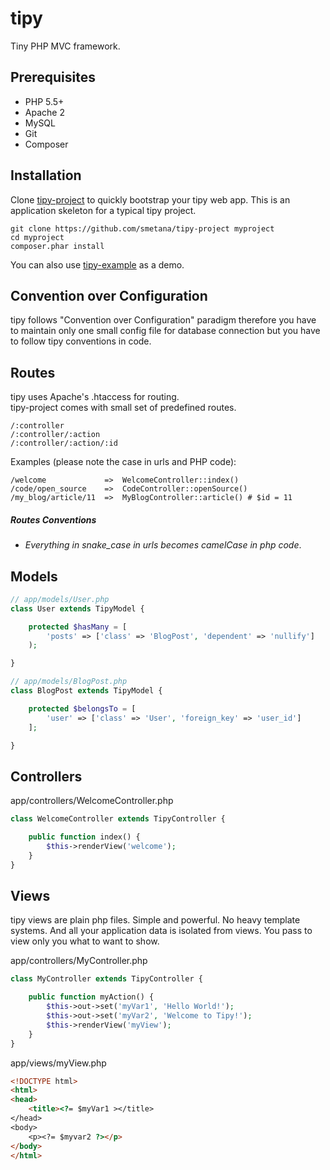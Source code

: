 # tipy

Tiny PHP MVC framework.

## Prerequisites

* PHP 5.5+
* Apache 2
* MySQL
* Git
* Composer

## Installation

Clone [tipy-project](https://github.com/smetana/tipy-project) to quickly bootstrap your tipy web app.
This is an application skeleton for a typical tipy project.

```shell
git clone https://github.com/smetana/tipy-project myproject
cd myproject
composer.phar install
```
You can also use [tipy-example](https://github.com/smetana/tipy-example) as a demo.

## Convention over Configuration

tipy follows "Convention over Configuration" paradigm therefore you have
to maintain only one small config file for database connection but you have
to follow tipy conventions in code.

## Routes

tipy uses Apache's .htaccess for routing.<br/>
tipy-project comes with small set of predefined routes.
```
/:controller
/:controller/:action
/:controller/:action/:id
```
Examples (please note the case in urls and PHP code):

```
/welcome             =>  WelcomeController::index()
/code/open_source    =>  CodeController::openSource()
/my_blog/article/11  =>  MyBlogController::article() # $id = 11
```
##### Routes Conventions
* *Everything in snake_case in urls becomes camelCase in php code*.

## Models
```php
// app/models/User.php
class User extends TipyModel {

    protected $hasMany = [
        'posts' => ['class' => 'BlogPost', 'dependent' => 'nullify']
    );

}

// app/models/BlogPost.php
class BlogPost extends TipyModel {

    protected $belongsTo = [
        'user' => ['class' => 'User', 'foreign_key' => 'user_id']
    ];

}
```

## Controllers
app/controllers/WelcomeController.php
```php
class WelcomeController extends TipyController {

    public function index() {
        $this->renderView('welcome');
    }
}
```

## Views
tipy views are plain php files. Simple and powerful. No heavy template systems. And all your application data is isolated from views.
You pass to view only you what to want to show.

app/controllers/MyController.php
```php
class MyController extends TipyController {

    public function myAction() {
        $this->out->set('myVar1', 'Hello World!');
        $this->out->set('myVar2', 'Welcome to Tipy!');
        $this->renderView('myView');
    }
}
```
app/views/myView.php

```html
<!DOCTYPE html>
<html>
<head>
    <title><?= $myVar1 ></title>
</head>
<body>
    <p><?= $myvar2 ?></p>
</body>
</html>
```

